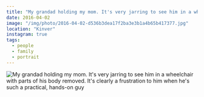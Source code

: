 ```yaml
---
title: "My grandad holding my mom. It's very jarring to see him in a wheelchair with parts of his body removed. It's clearly a frustration to him when he's such a practical, hands-on guy"
date: 2016-04-02
image: "/img/photo/2016-04-02-d536b3dea17f2ba3e3b1a4b65b417377.jpg"
location: "Kinver"
instagram: true
tags:
  - people
  - family
  - portrait
---
```


![My grandad holding my mom. It's very jarring to see him in a wheelchair with parts of his body removed. It's clearly a frustration to him when he's such a practical, hands-on guy](/img/photo/2016-04-02-d536b3dea17f2ba3e3b1a4b65b417377.jpg)
